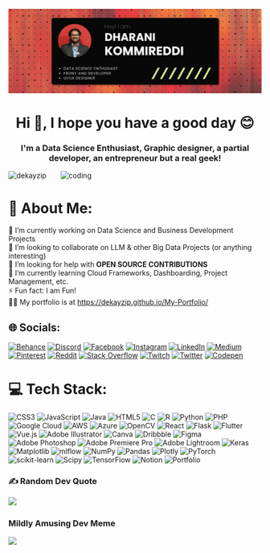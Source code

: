 ![logo](https://github.com/Dekayzip/Dekayzip/blob/main/Github%20Banner%201500x500.gif)
<h1 align="center">Hi 👋, I hope you have a good day 😊</h1>
<h3 align="center">I'm a Data Science Enthusiast, Graphic designer, a partial developer, an entrepreneur but a real geek!</h3>

<img align="right" alt="coding" width="400" src="https://mir-s3-cdn-cf.behance.net/project_modules/max_1200/9afe0493484903.5e66500f8dea4.gif">

<p align="left"> <img src="https://komarev.com/ghpvc/?username=dekayzip&label=Profile%20views&color=0e75b6&style=flat" alt="dekayzip" /> </p>


# 💫 About Me:
🔭 I’m currently working on Data Science and Business Development Projects<br>👯 I’m looking to collaborate on LLM & other Big Data Projects (or anything interesting)<br>🤝 I’m looking for help with **OPEN SOURCE CONTRIBUTIONS**<br>🌱 I’m currently learning Cloud Frameworks, Dashboarding, Project Management, etc.<br>⚡ Fun fact: I am Fun!<br>👨‍💻 My portfolio is at https://dekayzip.github.io/My-Portfolio/


## 🌐 Socials:
[![Behance](https://img.shields.io/badge/Behance-1769ff?logo=behance&logoColor=white)](https://behance.net/dharanikommire) [![Discord](https://img.shields.io/badge/Discord-%237289DA.svg?logo=discord&logoColor=white)](https://discord.gg/dekay_sensei) [![Facebook](https://img.shields.io/badge/Facebook-%231877F2.svg?logo=Facebook&logoColor=white)](https://facebook.com/Dharani_Kommireddy) [![Instagram](https://img.shields.io/badge/Instagram-%23E4405F.svg?logo=Instagram&logoColor=white)](https://instagram.com/dekay.__) [![LinkedIn](https://img.shields.io/badge/LinkedIn-%230077B5.svg?logo=linkedin&logoColor=white)](https://linkedin.com/in/k-dharani) [![Medium](https://img.shields.io/badge/Medium-12100E?logo=medium&logoColor=white)](https://medium.com/@dharani.kommireddy) [![Pinterest](https://img.shields.io/badge/Pinterest-%23E60023.svg?logo=Pinterest&logoColor=white)](https://pinterest.com/Dharani-Kommireddy) [![Reddit](https://img.shields.io/badge/Reddit-%23FF4500.svg?logo=Reddit&logoColor=white)](https://reddit.com/user/dekaysensei) [![Stack Overflow](https://img.shields.io/badge/-Stackoverflow-FE7A16?logo=stack-overflow&logoColor=white)](https://stackoverflow.com/users/Dharani-Kommireddi) [![Twitch](https://img.shields.io/badge/Twitch-%239146FF.svg?logo=Twitch&logoColor=white)](https://twitch.tv/dekayyo) [![Twitter](https://img.shields.io/badge/Twitter-%231DA1F2.svg?logo=Twitter&logoColor=white)](https://twitter.com/pandasensei) [![Codepen](https://img.shields.io/badge/Codepen-000000?style=for-the-badge&logo=codepen&logoColor=white)](https://codepen.io/Dharani-Kommireddi) 

# 💻 Tech Stack:
![CSS3](https://img.shields.io/badge/css3-%231572B6.svg?style=for-the-badge&logo=css3&logoColor=white) ![JavaScript](https://img.shields.io/badge/javascript-%23323330.svg?style=for-the-badge&logo=javascript&logoColor=%23F7DF1E) ![Java](https://img.shields.io/badge/java-%23ED8B00.svg?style=for-the-badge&logo=openjdk&logoColor=white) ![HTML5](https://img.shields.io/badge/html5-%23E34F26.svg?style=for-the-badge&logo=html5&logoColor=white) ![C](https://img.shields.io/badge/c-%2300599C.svg?style=for-the-badge&logo=c&logoColor=white) ![R](https://img.shields.io/badge/r-%23276DC3.svg?style=for-the-badge&logo=r&logoColor=white) ![Python](https://img.shields.io/badge/python-3670A0?style=for-the-badge&logo=python&logoColor=ffdd54) ![PHP](https://img.shields.io/badge/php-%23777BB4.svg?style=for-the-badge&logo=php&logoColor=white) ![Google Cloud](https://img.shields.io/badge/GoogleCloud-%234285F4.svg?style=for-the-badge&logo=google-cloud&logoColor=white) ![AWS](https://img.shields.io/badge/AWS-%23FF9900.svg?style=for-the-badge&logo=amazon-aws&logoColor=white) ![Azure](https://img.shields.io/badge/azure-%230072C6.svg?style=for-the-badge&logo=microsoftazure&logoColor=white) ![OpenCV](https://img.shields.io/badge/opencv-%23white.svg?style=for-the-badge&logo=opencv&logoColor=white) ![React](https://img.shields.io/badge/react-%2320232a.svg?style=for-the-badge&logo=react&logoColor=%2361DAFB) ![Flask](https://img.shields.io/badge/flask-%23000.svg?style=for-the-badge&logo=flask&logoColor=white) ![Flutter](https://img.shields.io/badge/Flutter-%2302569B.svg?style=for-the-badge&logo=Flutter&logoColor=white) ![Vue.js](https://img.shields.io/badge/vue.js-%2335495e.svg?style=for-the-badge&logo=vuedotjs&logoColor=%234FC08D) ![Adobe Illustrator](https://img.shields.io/badge/adobe%20illustrator-%23FF9A00.svg?style=for-the-badge&logo=adobe%20illustrator&logoColor=white) ![Canva](https://img.shields.io/badge/Canva-%2300C4CC.svg?style=for-the-badge&logo=Canva&logoColor=white) ![Dribbble](https://img.shields.io/badge/Dribbble-EA4C89?style=for-the-badge&logo=dribbble&logoColor=white) ![Figma](https://img.shields.io/badge/figma-%23F24E1E.svg?style=for-the-badge&logo=figma&logoColor=white) ![Adobe Photoshop](https://img.shields.io/badge/adobe%20photoshop-%2331A8FF.svg?style=for-the-badge&logo=adobe%20photoshop&logoColor=white) ![Adobe Premiere Pro](https://img.shields.io/badge/Adobe%20Premiere%20Pro-9999FF.svg?style=for-the-badge&logo=Adobe%20Premiere%20Pro&logoColor=white) ![Adobe Lightroom](https://img.shields.io/badge/Adobe%20Lightroom-31A8FF.svg?style=for-the-badge&logo=Adobe%20Lightroom&logoColor=white) ![Keras](https://img.shields.io/badge/Keras-%23D00000.svg?style=for-the-badge&logo=Keras&logoColor=white) ![Matplotlib](https://img.shields.io/badge/Matplotlib-%23ffffff.svg?style=for-the-badge&logo=Matplotlib&logoColor=black) ![mlflow](https://img.shields.io/badge/mlflow-%23d9ead3.svg?style=for-the-badge&logo=numpy&logoColor=blue) ![NumPy](https://img.shields.io/badge/numpy-%23013243.svg?style=for-the-badge&logo=numpy&logoColor=white) ![Pandas](https://img.shields.io/badge/pandas-%23150458.svg?style=for-the-badge&logo=pandas&logoColor=white) ![Plotly](https://img.shields.io/badge/Plotly-%233F4F75.svg?style=for-the-badge&logo=plotly&logoColor=white) ![PyTorch](https://img.shields.io/badge/PyTorch-%23EE4C2C.svg?style=for-the-badge&logo=PyTorch&logoColor=white) ![scikit-learn](https://img.shields.io/badge/scikit--learn-%23F7931E.svg?style=for-the-badge&logo=scikit-learn&logoColor=white) ![Scipy](https://img.shields.io/badge/SciPy-%230C55A5.svg?style=for-the-badge&logo=scipy&logoColor=%white) ![TensorFlow](https://img.shields.io/badge/TensorFlow-%23FF6F00.svg?style=for-the-badge&logo=TensorFlow&logoColor=white) ![Notion](https://img.shields.io/badge/Notion-%23000000.svg?style=for-the-badge&logo=notion&logoColor=white) ![Portfolio](https://img.shields.io/badge/Portfolio-%23000000.svg?style=for-the-badge&logo=firefox&logoColor=#FF7139)
<!-- # 📊 GitHub Stats:
![](https://github-readme-stats.vercel.app/api?username=dekayzip&theme=dark&hide_border=false&include_all_commits=false&count_private=false)<br/>
![](https://github-readme-streak-stats.herokuapp.com/?user=dekayzip&theme=dark&hide_border=false)<br/>
![](https://github-readme-stats.vercel.app/api/top-langs/?username=dekayzip&theme=dark&hide_border=false&include_all_commits=false&count_private=false&layout=compact) -->

### ✍️ Random Dev Quote
![](https://quotes-github-readme.vercel.app/api?type=horizontal&theme=radical)

<!-- ### 🔝 Top Contributed Repo
![](https://github-contributor-stats.vercel.app/api?username=dekayzip&limit=5&theme=dark&combine_all_yearly_contributions=true) -->

### Mildly Amusing Dev Meme
<img src='https://randommeme-five.vercel.app/' style="height: 400px;"/>

